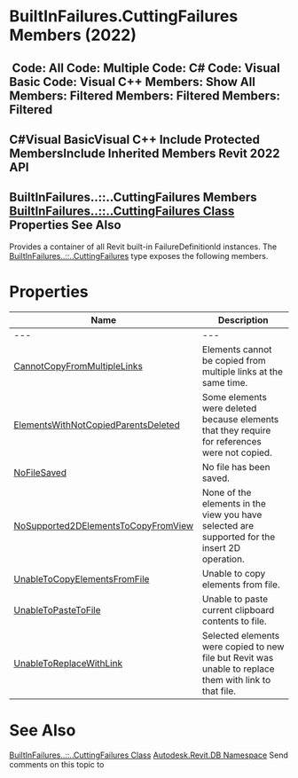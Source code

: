 # BuiltInFailures.CuttingFailures Members (2022)

﻿
 Code: All Code: Multiple Code: C# Code: Visual Basic Code: Visual C++  Members: Show All Members: Filtered Members: Filtered Members: Filtered   
---  
C#Visual BasicVisual C++
Include Protected MembersInclude Inherited Members
Revit 2022 API  
---  
BuiltInFailures..::..CuttingFailures Members  
[BuiltInFailures..::..CuttingFailures Class](af32aef8-bd02-d76c-ca49-8fadf6239b7b.md "BuiltInFailures.CuttingFailures Class") Properties See Also  
---  
Provides a container of all Revit built-in FailureDefinitionId instances.
The [BuiltInFailures..::..CuttingFailures](af32aef8-bd02-d76c-ca49-8fadf6239b7b.md "BuiltInFailures.CuttingFailures Class") type exposes the following members.
# Properties
| Name | Description |
| --- | --- |
| --- | --- | --- |
| [CannotCopyFromMultipleLinks](17c6e2c0-c863-141e-000c-5f68c34af25d.md "CannotCopyFromMultipleLinks Property") | Elements cannot be copied from multiple links at the same time. |
| [ElementsWithNotCopiedParentsDeleted](358dc8fd-50c2-a30d-d065-56929e74f70e.md "ElementsWithNotCopiedParentsDeleted Property") | Some elements were deleted because elements that they require for references were not copied. |
| [NoFileSaved](186f52f3-2410-9ca9-5926-6226a6ad00a6.md "NoFileSaved Property") | No file has been saved. |
| [NoSupported2DElementsToCopyFromView](e16ac190-df60-3559-c9e1-dbd6b069958d.md "NoSupported2DElementsToCopyFromView Property") | None of the elements in the view you have selected are supported for the insert 2D operation. |
| [UnableToCopyElementsFromFile](d9b20b41-fdca-4744-37b2-1932bd5825e7.md "UnableToCopyElementsFromFile Property") | Unable to copy elements from file. |
| [UnableToPasteToFile](a321f6d8-bf46-21f6-9b84-83da7db79808.md "UnableToPasteToFile Property") | Unable to paste current clipboard contents to file. |
| [UnableToReplaceWithLink](e3d9eeb7-f89a-eb2c-ee42-f89835722dd5.md "UnableToReplaceWithLink Property") | Selected elements were copied to new file but Revit was unable to replace them with link to that file. |

# See Also
[BuiltInFailures..::..CuttingFailures Class](af32aef8-bd02-d76c-ca49-8fadf6239b7b.md "BuiltInFailures.CuttingFailures Class")
[Autodesk.Revit.DB Namespace](87546ba7-461b-c646-cbb1-2cb8f5bff8b2.md "Autodesk.Revit.DB Namespace")
Send comments on this topic to 